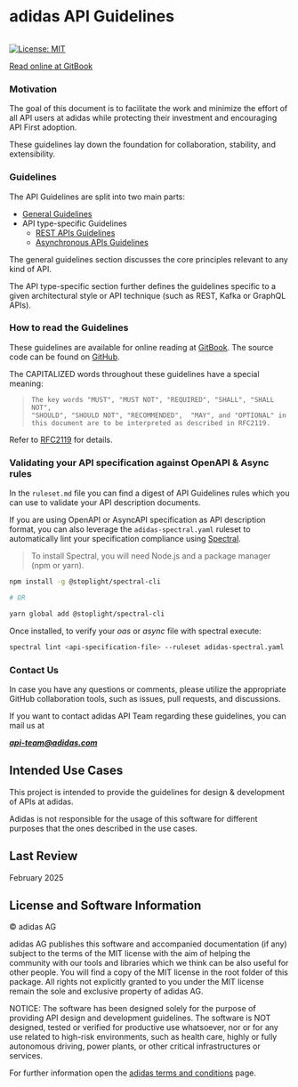 # adidas API Guidelines



<figure><picture><source srcset=".gitbook/assets/adidas_company_logo_BWr.png" media="(prefers-color-scheme: dark)"><img src=".gitbook/assets/adidas_company_logo_BWp.png" alt=""></picture><figcaption></figcaption></figure>

[![License: MIT](https://img.shields.io/badge/License-MIT-yellow.svg)](https://opensource.org/licenses/MIT)

[Read online at GitBook](https://adidas.gitbook.io/api-guidelines/)

### Motivation

The goal of this document is to facilitate the work and minimize the effort of all API users at adidas while protecting their investment and encouraging API First adoption.

These guidelines lay down the foundation for collaboration, stability, and extensibility.

### Guidelines

The API Guidelines are split into two main parts:

* [General Guidelines](https://adidas.gitbook.io/api-guidelines/general-guidelines/general-guidelines)
* API type-specific Guidelines
  * [REST APIs Guidelines](https://adidas.gitbook.io/api-guidelines/rest-api-guidelines/rest)
  * [Asynchronous APIs Guidelines](https://adidas.gitbook.io/api-guidelines/asynchronous-api-guidelines/a_introduction)

The general guidelines section discusses the core principles relevant to any kind of API.&#x20;

The API type-specific section further defines the guidelines specific to a given architectural style or API technique (such as REST, Kafka or GraphQL APIs).

### How to read the Guidelines

These guidelines are available for online reading at [GitBook](https://adidas.gitbook.io/api-guidelines/). The source code can be found on [GitHub](https://github.com/adidas/api-guidelines).

The CAPITALIZED words throughout these guidelines have a special meaning:

> ```
> The key words "MUST", "MUST NOT", "REQUIRED", "SHALL", "SHALL NOT",
> "SHOULD", "SHOULD NOT", "RECOMMENDED",  "MAY", and "OPTIONAL" in 
> this document are to be interpreted as described in RFC2119.
> ```

Refer to [RFC2119](https://www.rfc-editor.org/rfc/rfc2119) for details.

### Validating your API specification against OpenAPI & Async rules

In the `ruleset.md` file you can find a digest of API Guidelines rules which you can use to validate your API description documents.

If you are using OpenAPI or AsyncAPI specification as API description format, you can also leverage the `adidas-spectral.yaml` ruleset to automatically lint your specification compliance using [Spectral](https://meta.stoplight.io/docs/spectral/674b27b261c3c-overview).

> To install Spectral, you will need Node.js and a package manager (npm or yarn).

```bash
npm install -g @stoplight/spectral-cli

# OR

yarn global add @stoplight/spectral-cli
```

Once installed, to verify your _oas_ or _async_ file with spectral execute:

```bash
spectral lint <api-specification-file> --ruleset adidas-spectral.yaml
```

### Contact Us

In case you have any questions or comments, please utilize the appropriate GitHub collaboration tools, such as issues, pull requests, and discussions.

If you want to contact adidas API Team regarding these guidelines, you can mail us at

&#x20;_**api-team@adidas.com**_

## Intended Use Cases

This project is intended to provide the guidelines for design & development of APIs at adidas.

Adidas is not responsible for the usage of this software for different purposes that the ones described in the use cases.

## Last Review

February 2025

## License and Software Information

© adidas AG

adidas AG publishes this software and accompanied documentation (if any) subject to the terms of the MIT license with the aim of helping the community with our tools and libraries which we think can be also useful for other people. You will find a copy of the MIT license in the root folder of this package. All rights not explicitly granted to you under the MIT license remain the sole and exclusive property of adidas AG.

NOTICE: The software has been designed solely for the purpose of providing API design and development guidelines. The software is NOT designed, tested or verified for productive use whatsoever, nor or for any use related to high-risk environments, such as health care, highly or fully autonomous driving, power plants, or other critical infrastructures or services.

For further information open the [adidas terms and conditions](https://github.com/adidas/adidas-contribution-guidelines/wiki/Terms-and-conditions) page.
